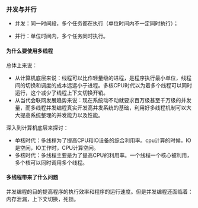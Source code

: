 ### 并发与并行

- 并发：同一时间段，多个任务都在执行（单位时间内不一定同时执行）；

- 并行：单位时间内，多个任务同时执行。

#### 为什么要使用多线程

总体上来说：

- 从计算机底层来说：线程可以比作轻量级的进程，是程序执行最小单位，线程间的切换和调度的成本远远小于进程。多核CPU时代以为着多个线程可以同时运行，这个减少了线程上下文切换开销。
- 从当代会联网发展趋势来说：现在系统动不动就要求百万级甚至千万级的并发量，而多线程并发编程真实开发高并发系统的基础，利用好多线程机制可以大大提高系统整理的并发能力以及性能。

深入到计算机底层来探讨：

- 单核时代：多线程为了提高CPU和IO设备的综合利用率。cpu计算的时候，IO是空闲，IO工作时，CPU计算空闲。
- 多核时代：多线程主要是为了提高CPU的利用率。一个线程一个核心被利用，多个核可以同时调用多个线程。

#### 多线程带来了什么问题

并发编程的目的提高程序的执行效率和程序的运行速度。但是并发编程还面临着：内存泄漏，上下文切换，死锁。